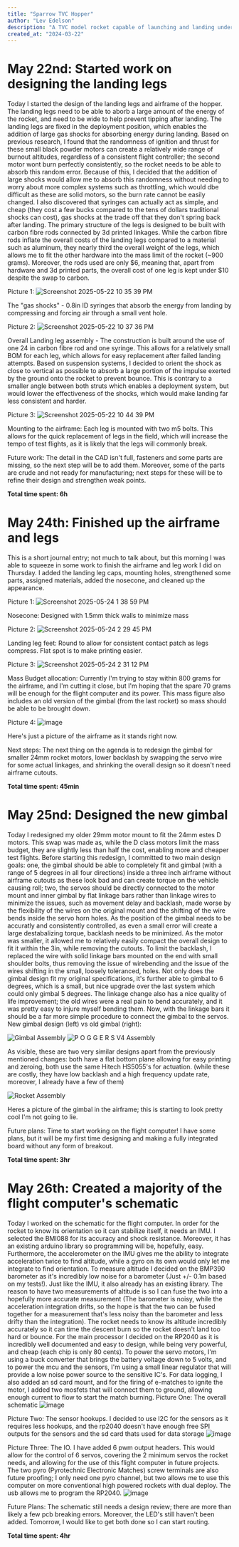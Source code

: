 ```yaml
---
title: "Sparrow TVC Hopper"
author: "Lev Edelson"
description: "A TVC model rocket capable of launching and landing under thrust"
created_at: "2024-03-22"
---
```

# May 22nd: Started work on designing the landing legs
Today I started the design of the landing legs and airframe of the hopper. The landing legs need to be able to aborb a large amount of the energy of the rocket, and need to be wide to help prevent tipping after landing. The landing legs are fixed in the deployment position, which enables the addition of large gas shocks for absorbing energy during landing. Based on previous research, I found that the randomness of ignition and thrust for these small black powder motors can create a relatively wide range of burnout altitudes, regardless of a consistent flight controller; the second motor wont burn perfectly consistently, so the rocket needs to be able to absorb this random error. Because of this, I decided that the addition of large shocks would allow me to absorb this randomness without needing to worry about more complex systems such as throttling, which would dbe difficult as these are solid motors, so the burn rate cannot be easily changed. I also discovered that syringes can actually act as simple, and cheap (they cost a few bucks compared to the tens of dollars traditional shocks can cost), gas shocks at the trade off that they don't spring back after landing. The primary structure of the legs is designed to be built with carbon fibre rods connected by 3d printed linkages. While the carbon fibre rods inflate the overall costs of the landing legs compared to a material such as aluminum, they nearly third the overall weight of the legs, which allows me to fit the other hardware into the mass limit of the rocket (~900 grams). Moreover, the rods used are only $6, meaning that, apart from hardware and 3d printed parts, the overall cost of one leg is kept under $10 despite the swap to carbon. 

Picture 1:
![Screenshot 2025-05-22 10 35 39 PM](https://github.com/user-attachments/assets/ae3017de-8516-429c-a880-9c042546d303)

The "gas shocks" - 0.8in ID syringes that absorb the energy from landing by compressing and forcing air through a small vent hole.

Picture 2:
![Screenshot 2025-05-22 10 37 36 PM](https://github.com/user-attachments/assets/d7110e97-3d39-49a7-9bbb-9d743703be94)

Overall Landing leg assembly - The construction is built around the use of one 24 in carbon fibre rod and one syringe. This allows for a relatively small BOM for each leg, which allows for easy replacement after failed landing attempts. Based on suspension systems, I decided to orient the shock as close to vertical as possible to absorb a large portion of the impulse exerted by the ground onto the rocket to prevent bounce. This is contrary to a smaller angle between both struts which enables a deployment system, but would lower the effectiveness of the shocks, which would make landing far less consistent and harder. 

Picture 3:
![Screenshot 2025-05-22 10 44 39 PM](https://github.com/user-attachments/assets/40a0651f-04df-4ddf-a987-efab305e7326)

Mounting to the airframe: Each leg is mounted with two m5 bolts. This allows for the quick replacement of legs in the field, which will increase the tempo of test flights, as it is likely that the legs will commonly break. 

Future work:
The detail in the CAD isn't full, fasteners and some parts are missing, so the next step will be to add them. Moreover, some of the parts are crude and not ready for manufacturing; next steps for these will be to refine their design and strengthen weak points. 

**Total time spent: 6h**

# May 24th: Finished up the airframe and legs

This is a short journal entry; not much to talk about, but this morning I was able to squeeze in some work to finish the airframe and leg work I did on Thursday. I added the landing leg caps, mounting holes, strengthened some parts, assigned materials, added the nosecone, and cleaned up the appearance. 

Picture 1: 
![Screenshot 2025-05-24 1 38 59 PM](https://github.com/user-attachments/assets/ad3bb6d5-7a63-4975-8b29-9d933e38aa49)

Nosecone: Designed with 1.5mm thick walls to minimize mass  

Picture 2:
![Screenshot 2025-05-24 2 29 45 PM](https://github.com/user-attachments/assets/cc2f8575-c8b4-48f4-b0ad-d70e3422415a)

Landing leg feet: Round to allow for consistent contact patch as legs compress. Flat spot is to make printing easier. 


Picture 3: 
![Screenshot 2025-05-24 2 31 12 PM](https://github.com/user-attachments/assets/1fef28f8-ec1c-4526-a7c6-5394c1509e0b)

Mass Budget allocation: Currently I'm trying to stay within 800 grams for the airframe, and I'm cutting it close, but I'm hoping that the spare 70 grams will be enough for the flight computer and its power. This mass figure also includes an old version of the gimbal (from the last rocket) so mass should be able to be brought down. 

Picture 4: 
![image](https://github.com/user-attachments/assets/af06b746-efb4-4cd7-9f60-01dee7446c14)

Here's just a picture of the airframe as it stands right now. 

Next steps: The next thing on the agenda is to redesign the gimbal for smaller 24mm rocket motors, lower backlash by swapping the servo wire for some actual linkages, and shrinking the overall design so it doesn't need airframe cutouts. 


**Total time spent: 45min**

# May 25nd: Designed the new gimbal
Today I redesigned my older 29mm motor mount to fit the 24mm estes D motors. This swap was made as, while the D class motors limit the mass budget, they are slightly less than half the cost, enabling more and cheaper test flights. Before starting this redesign, I committed to two main design goals: one, the gimbal should be able to completely fit and gimbal (with a range of 5 degrees in all four directions) inside a three inch airframe without airframe cutouts as these look bad and can create torque on the vehicle causing roll; two, the servos should be directly connected to the motor mount and inner gimbal by flat linkage bars rather than linkage wires to minimize the issues, such as movement delay and backlash, made worse by the flexibility of the wires on the original mount and the shifting of the wire bends inside the servo horn holes. As the position of the gimbal needs to be accuratly and consistently controlled, as even a small error will create a large destabalizing torque, backlash needs to be minimized. As the motor was smaller, it allowed me to relatively easily compact the overall design to fit it within the 3in, while removing the cutouts. To limit the backlash, I replaced the wire with solid linkage bars mounted on the end with small shoulder bolts, thus removing the issue of wirebending and the issue of the wires shifting in the small, loosely toleranced, holes. Not only does the gimbal design fit my original specifications, it's further able to gimbal to 6 degrees, which is a small, but nice upgrade over the last system which could only gimbal 5 degrees. The linkage change also has a nice quality of life improvement; the old wires were a real pain to bend accurately, and it was pretty easy to injure myself bending them. Now, with the linkage bars it should be a far more simple procedure to connect the gimbal to the servos. 
New gimbal design (left) vs old gimbal (right):

![Gimbal Assembly](https://github.com/user-attachments/assets/814287c2-58a0-4e03-b8fb-fd12c96e8b4c) ![P O G G E R S  V4 Assembly](https://github.com/user-attachments/assets/48a426f8-626b-4f40-affc-cf48e103b18f)

As visible, these are two very similar designs apart from the previously mentioned changes: both have a flat bottom plane allowing for easy printing and zeroing, both use the same Hitech HS5055's for actuation. (while these are costly, they have low backlash and a high frequency update rate, moreover, I already have a few of them)

![Rocket Assembly](https://github.com/user-attachments/assets/566952a3-9654-4072-970b-119c8264d7d8)

Heres a picture of the gimbal in the airframe; this is starting to look pretty cool I'm not going to lie.

Future plans:
Time to start working on the flight computer! I have some plans, but it will be my first time designing and making a fully integrated board without any form of breakout. 

**Total time spent: 3hr**

# May 26th: Created a majority of the flight computer's schematic
Today I worked on the schematic for the flight computer. In order for the rocket to know its orientation so it can stabilize itself, it needs an IMU. I selected the BMI088 for its accuracy and shock resistance. Moreover, it has an existing arduino library so programming will be, hopefully, easy. Furthermore, the accelerometer on the IMU gives me the ability to integrate acceleration twice to find altitude, while a gyro on its own would only let me integrate to find orientation. To measure altitude I decided on the BMP390 barometer as it's incredibly low noise for a barometer (Just +/- 0.1m based on my tests!). Just like the IMU, it also already has an existing library. The reason to have two measurements of altitude is so I can fuse the two into a hopefully more accurate measurement (The barometer is noisy, while the acceleration integration drifts, so the hope is that the two can be fused together for a measurement that's less noisy than the barometer and less drifty than the integration). The rocket needs to know its altitude incredibly accurately so it can time the descent burn so the rocket doesn't land too hard or bounce. For the main processor I decided on the RP2040 as it is incredibly well documented and easy to design, while being very powerful, and cheap (each chip is only 80 cents). To power the servo motors, I'm using a buck converter that brings the battery voltage down to 5 volts, and to power the mcu and the sensors, I'm using a small linear regulator that will provide a low noise power source to the sensitive IC's. For data logging, I also added an sd card mount, and for the firing of e-matches to ignite the motor, I added two mosfets that will connect them to ground, allowing enough current to flow to start the match burning. 
Picture One: The overall schematic
![image](https://github.com/user-attachments/assets/52971367-9f40-4852-b5a1-a797861d56e4)

Picture Two: The sensor hookups. I decided to use I2C for the sensors as it requires less hookups, and the rp2040 doesn't have enough free SPI outputs for the sensors and the sd card thats used for data storage
![image](https://github.com/user-attachments/assets/d489ada2-9521-40d2-942f-4f383516b158)

Picture Three: The IO. I have added 6 pwm output headers. This would allow for the control of 6 servos, covering the 2 minimum servos the rocket needs, and allowing for the use of this flight computer in future projects. The two pyro (Pyrotechnic Electronic Matches) screw terminals are also future proofing; I only need one pyro channel, but two allows me to use this computer on more conventional high powered rockets with dual deploy. The usb allows me to program the RP2040. 
![image](https://github.com/user-attachments/assets/3b38c6a1-1820-45a8-a723-89f3f5c80816)

Future Plans: The schematic still needs a design review; there are more than likely a few pcb breaking errors. Moreover, the LED's still haven't been added. Tomorrow, I would like to get both done so I can start routing.

**Total time spent: 4hr**
